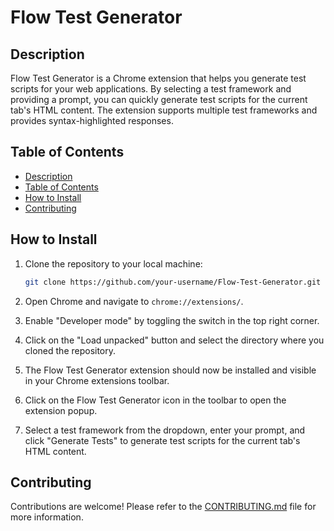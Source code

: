 # Flow Test Generator

## Description

Flow Test Generator is a Chrome extension that helps you generate test scripts for your web applications. By selecting a test framework and providing a prompt, you can quickly generate test scripts for the current tab's HTML content. The extension supports multiple test frameworks and provides syntax-highlighted responses.

## Table of Contents

- [Description](#description)
- [Table of Contents](#table-of-contents)
- [How to Install](#how-to-install)
- [Contributing](#contributing)

## How to Install

1. Clone the repository to your local machine:

   ```sh
   git clone https://github.com/your-username/Flow-Test-Generator.git
   ```

2. Open Chrome and navigate to `chrome://extensions/`.
3. Enable "Developer mode" by toggling the switch in the top right corner.
4. Click on the "Load unpacked" button and select the directory where you cloned the repository.
5. The Flow Test Generator extension should now be installed and visible in your Chrome extensions toolbar.
6. Click on the Flow Test Generator icon in the toolbar to open the extension popup.
7. Select a test framework from the dropdown, enter your prompt, and click "Generate Tests" to generate test scripts for the current tab's HTML content.

## Contributing

Contributions are welcome! Please refer to the [CONTRIBUTING.md](CONTRIBUTING.md) file for more information.
